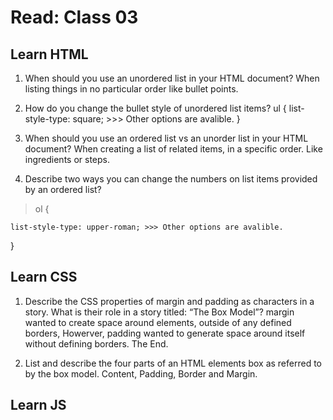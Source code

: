 # Read: Class 03

## Learn HTML

1. When should you use an unordered list in your HTML document?
   When listing things in no particular order like bullet points.

2. How do you change the bullet style of unordered list items?
   ul {
   list-style-type: square; >>> Other options are avalible.
   }

3. When should you use an ordered list vs an unorder list in your HTML document?
   When creating a list of related items, in a specific order. Like ingredients or steps.

4. Describe two ways you can change the numbers on list items provided by an ordered list?

> ol {

    list-style-type: upper-roman; >>> Other options are avalible.

}

## Learn CSS

1. Describe the CSS properties of margin and padding as characters in a story. What is their role in a story titled: “The Box Model”?
   margin wanted to create space around elements, outside of any defined borders, Howerver, padding wanted to generate space around itself without defining borders. The End.

2. List and describe the four parts of an HTML elements box as referred to by the box model.
   Content, Padding, Border and Margin.

## Learn JS
